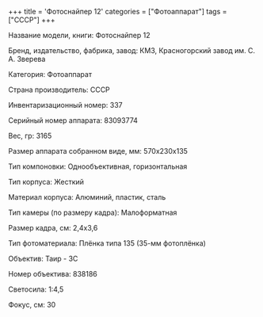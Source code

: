 +++
title = 'Фотоснайпер 12'
categories = ["Фотоаппарат"]
tags = ["СССР"]
+++

Название модели, книги: Фотоснайпер 12

Бренд, издательство, фабрика, завод: КМЗ, Красногорский завод им. С. А. Зверева

Категория: Фотоаппарат

Страна производитель: СССР

Инвентаризационный номер: 337

Серийный номер аппарата: 83093774

Вес, гр: 3165

Размер аппарата  собранном виде, мм: 570х230х135

Тип компоновки: Однообъективная, горизонтальная

Тип корпуса: Жесткий

Материал корпуса: Алюминий, пластик, сталь

Тип камеры (по размеру кадра): Малоформатная

Размер кадра, см: 2,4x3,6

Тип фотоматериала: Плёнка типа 135 (35-мм фотоплёнка)

Объектив: Таир - 3С

Номер объектива: 838186

Светосила: 1:4,5

Фокус, см: 30

